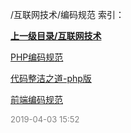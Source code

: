 /互联网技术/编码规范 索引：


**[上一级目录/互联网技术](/互联网技术/index.md)**

[PHP编码规范](/互联网技术/编码规范/PHP编码规范.md)

[代码整洁之道-php版](/互联网技术/编码规范/代码整洁之道-php版.md)

[前端编码规范](/互联网技术/编码规范/前端编码规范.md)


<font size=2 color='grey'> 2019-04-03 15:52 </font>